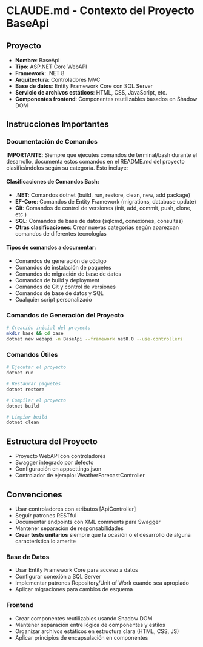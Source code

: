 # CLAUDE.md - Contexto del Proyecto BaseApi

## Proyecto
- **Nombre**: BaseApi
- **Tipo**: ASP.NET Core WebAPI
- **Framework**: .NET 8
- **Arquitectura**: Controladores MVC
- **Base de datos**: Entity Framework Core con SQL Server
- **Servicio de archivos estáticos**: HTML, CSS, JavaScript, etc.
- **Componentes frontend**: Componentes reutilizables basados en Shadow DOM

## Instrucciones Importantes

### Documentación de Comandos
**IMPORTANTE**: Siempre que ejecutes comandos de terminal/bash durante el desarrollo, documenta estos comandos en el README.md del proyecto clasificándolos según su categoría. Esto incluye:

#### Clasificaciones de Comandos Bash:
- **.NET**: Comandos dotnet (build, run, restore, clean, new, add package)
- **EF-Core**: Comandos de Entity Framework (migrations, database update)  
- **Git**: Comandos de control de versiones (init, add, commit, push, clone, etc.)
- **SQL**: Comandos de base de datos (sqlcmd, conexiones, consultas)
- **Otras clasificaciones**: Crear nuevas categorías según aparezcan comandos de diferentes tecnologías

#### Tipos de comandos a documentar:
- Comandos de generación de código
- Comandos de instalación de paquetes
- Comandos de migración de base de datos
- Comandos de build y deployment
- Comandos de Git y control de versiones
- Comandos de base de datos y SQL
- Cualquier script personalizado

### Comandos de Generación del Proyecto
```bash
# Creación inicial del proyecto
mkdir base && cd base
dotnet new webapi -n BaseApi --framework net8.0 --use-controllers
```

### Comandos Útiles
```bash
# Ejecutar el proyecto
dotnet run

# Restaurar paquetes
dotnet restore

# Compilar el proyecto
dotnet build

# Limpiar build
dotnet clean
```

## Estructura del Proyecto
- Proyecto WebAPI con controladores
- Swagger integrado por defecto
- Configuración en appsettings.json
- Controlador de ejemplo: WeatherForecastController

## Convenciones
- Usar controladores con atributos [ApiController]
- Seguir patrones RESTful
- Documentar endpoints con XML comments para Swagger
- Mantener separación de responsabilidades
- **Crear tests unitarios** siempre que la ocasión o el desarrollo de alguna característica lo amerite

### Base de Datos
- Usar Entity Framework Core para acceso a datos
- Configurar conexión a SQL Server
- Implementar patrones Repository/Unit of Work cuando sea apropiado
- Aplicar migraciones para cambios de esquema

### Frontend
- Crear componentes reutilizables usando Shadow DOM
- Mantener separación entre lógica de componentes y estilos
- Organizar archivos estáticos en estructura clara (HTML, CSS, JS)
- Aplicar principios de encapsulación en componentes